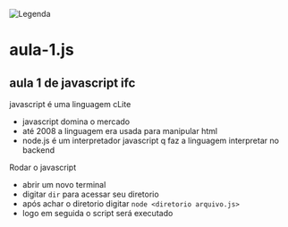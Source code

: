 ![Legenda](https://upload.wikimedia.org/wikipedia/commons/thumb/9/99/Unofficial_JavaScript_logo_2.svg/512px-Unofficial_JavaScript_logo_2.svg.png)
# aula-1.js
## aula 1 de javascript ifc

javascript é uma linguagem cLite

- javascript domina o mercado
- até 2008 a linguagem era usada para manipular html
- node.js é um interpretador javascript q faz a linguagem interpretar no backend


Rodar o javascript
- abrir um novo terminal
- digitar `dir` para acessar seu diretorio
- após achar o diretorio digitar `node <diretorio arquivo.js>`
- logo em seguida o script será executado
